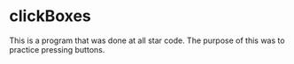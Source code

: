 # clickBoxes
This is a program that was done at all star code. The purpose of this was to practice pressing buttons.